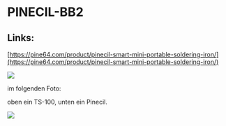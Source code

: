 # PINECIL-BB2

## Links:

[https://pine64.com/product/pinecil-smart-mini-portable-soldering-iron/](https://pine64.com/product/pinecil-smart-mini-portable-soldering-iron/)

![](https://user-images.githubusercontent.com/69573151/204130599-26c63938-0842-404f-9afd-87288e1816de.jpg)

im folgenden Foto: 

oben ein TS-100, unten ein Pinecil.

![](https://user-images.githubusercontent.com/69573151/204130628-f5a73d50-f96f-4d51-9b49-edf1f216a012.jpg)
